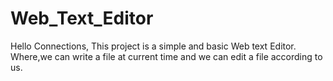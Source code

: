 # Web_Text_Editor
Hello Connections,
This project is a simple and basic  Web text Editor.
Where,we can write a file at current time and we can edit a file according to us.
